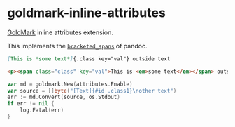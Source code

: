 # goldmark-inline-attributes

[GoldMark](https://github.com/yuin/goldmark/) inline attributes extension.

This implements the [`bracketed_spans`](https://pandoc.org/MANUAL.html#extension-bracketed_spans) of pandoc.

```markdown
[This is *some text*]{.class key="val"} outside text
```

```html
<p><span class="class" key="val">This is <em>some text</em></span> outside text</p>
```

```go
var md = goldmark.New(attributes.Enable)
var source = []byte("[Text]{#id .class1}\nother text")
err := md.Convert(source, os.Stdout)
if err != nil {
    log.Fatal(err)
}
```
